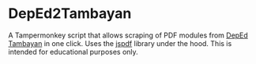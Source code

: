 # DepEd2Tambayan

A Tampermonkey script that allows scraping of PDF modules from [DepEd Tambayan](https://depedtambayan.net/) in one click. Uses the [jspdf](https://www.npmjs.com/package/jspdf) library under the hood. This is intended for educational purposes only.


